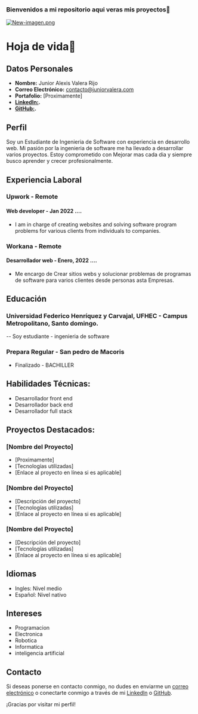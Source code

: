 ### Bienvenidos a mi repositorio aqui veras mis proyectos👋

[![New-imagen.png](https://i.postimg.cc/GmvhMD7d/New-imagen.png)](https://postimg.cc/tsCjJsGM)

# Hoja de vida🧐

## Datos Personales
- **Nombre:** Junior Alexis Valera Rijo
- **Correo Electrónico:** contacto@juniorvalera.com
- **Portafolio:** [Proximamente]
- **[LinkedIn:](https://www.linkedin.com/in/junior1995/).** 
- **[GitHub:](https://github.com/Junior11995).** 

## Perfil
Soy un Estudiante de Ingenieria de Software con experiencia en desarrollo web. Mi pasión por la ingenieria de software me ha llevado a desarrollar varios proyectos. Estoy comprometido con Mejorar mas cada dia y siempre busco aprender y crecer profesionalmente.

## Experiencia Laboral
### Upwork - Remote
#### Web developer - Jan 2022 ....
- I am in charge of creating websites and solving software program problems for various clients from individuals to companies.

### Workana - Remote
#### Desarrollador web - Enero, 2022 ....
- Me encargo de Crear sitios webs y solucionar problemas de programas de software para varios clientes desde personas asta Empresas.

## Educación
### Universidad Federico Henríquez y Carvajal, UFHEC - Campus Metropolitano, Santo domingo.
-- Soy estudiante - ingenieria de software

### Prepara Regular - San pedro de Macoris
- Finalizado - BACHILLER

## Habilidades Técnicas:
- Desarrollador front end
- Desarrollador back end
- Desarrollador full stack

## Proyectos Destacados:
### [Nombre del Proyecto]
- [Proximamente]
- [Tecnologías utilizadas]
- [Enlace al proyecto en línea si es aplicable]

### [Nombre del Proyecto]
- [Descripción del proyecto]
- [Tecnologías utilizadas]
- [Enlace al proyecto en línea si es aplicable]

### [Nombre del Proyecto]
- [Descripción del proyecto]
- [Tecnologías utilizadas]
- [Enlace al proyecto en línea si es aplicable]

## Idiomas
- Ingles: Nivel medio
- Español: Nivel nativo

## Intereses
- Programacion
- Electronica
- Robotica
- Informatica
- inteligencia artificial

## Contacto
Si deseas ponerse en contacto conmigo, no dudes en enviarme un [correo electrónico](ads.suscribirse@gmail.com) o conectarte conmigo a través de mi [LinkedIn](https://www.linkedin.com/in/junior1995/) o [GitHub](https://github.com/Junior11995/).

¡Gracias por visitar mi perfil!

<!--
**Junior11995/Junior11995** is a ✨ _special_ ✨ repository because its `README.md` (this file) appears on your GitHub profile.

Here are some ideas to get you started:

- 🔭 I’m currently working on ...
- 🌱 I’m currently learning ...
- 👯 I’m looking to collaborate on ...
- 🤔 I’m looking for help with ...
- 💬 Ask me about ...
- 📫 How to reach me: ...
- 😄 Pronouns: ...
- ⚡ Fun fact: ...
-->
